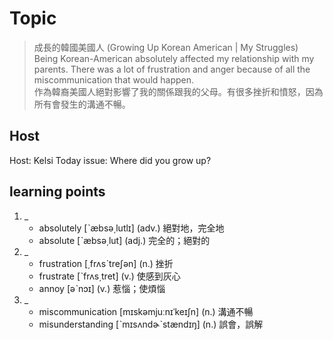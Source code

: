 # Topic

> 成長的韓國美國人 (Growing Up Korean American | My Struggles) <br>
> Being Korean-American absolutely affected my relationship with my parents. There was a lot of frustration and anger because of all the miscommunication that would happen. <br>
> 作為韓裔美國人絕對影響了我的關係跟我的父母。有很多挫折和憤怒，因為所有會發生的溝通不暢。 <br>

## Host
Host: Kelsi
Today issue: Where did you grow up?

## learning points
1. _
	* absolutely  [ˋæbsə͵lutlɪ]  (adv.)  絕對地，完全地
	* absolute  [ˋæbsə͵lut]  (adj.)  完全的；絕對的
2. _
	* frustration  [͵frʌsˋtreʃən]  (n.)  挫折
	* frustrate  [ˋfrʌs͵tret]  (v.)  使感到灰心
	* annoy  [əˋnɔɪ]  (v.)  惹惱；使煩惱
3. _
	* miscommunication  [mɪskəmjuːnɪˈkeɪʃn]  (n.)  溝通不暢
	* misunderstanding  [ˋmɪsʌndɚˋstændɪŋ]  (n.)  誤會，誤解
